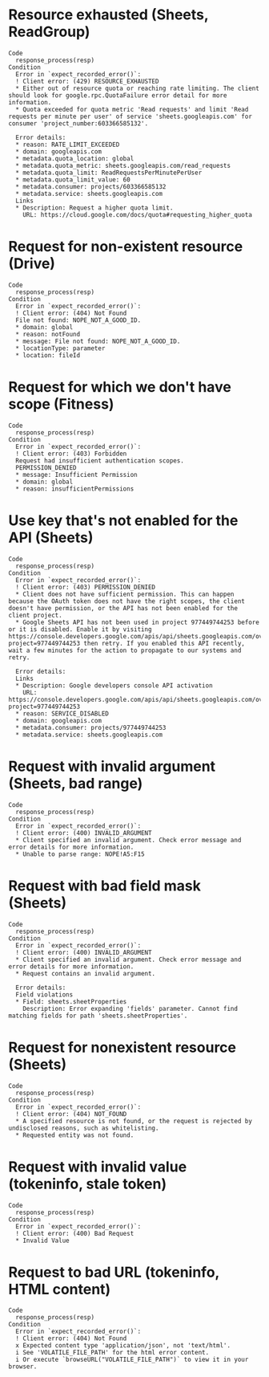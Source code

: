# Resource exhausted (Sheets, ReadGroup)

    Code
      response_process(resp)
    Condition
      Error in `expect_recorded_error()`:
      ! Client error: (429) RESOURCE_EXHAUSTED
      * Either out of resource quota or reaching rate limiting. The client should look for google.rpc.QuotaFailure error detail for more information.
      * Quota exceeded for quota metric 'Read requests' and limit 'Read requests per minute per user' of service 'sheets.googleapis.com' for consumer 'project_number:603366585132'.
      
      Error details:
      * reason: RATE_LIMIT_EXCEEDED
      * domain: googleapis.com
      * metadata.quota_location: global
      * metadata.quota_metric: sheets.googleapis.com/read_requests
      * metadata.quota_limit: ReadRequestsPerMinutePerUser
      * metadata.quota_limit_value: 60
      * metadata.consumer: projects/603366585132
      * metadata.service: sheets.googleapis.com
      Links
      * Description: Request a higher quota limit.
        URL: https://cloud.google.com/docs/quota#requesting_higher_quota

# Request for non-existent resource (Drive)

    Code
      response_process(resp)
    Condition
      Error in `expect_recorded_error()`:
      ! Client error: (404) Not Found
      File not found: NOPE_NOT_A_GOOD_ID.
      * domain: global
      * reason: notFound
      * message: File not found: NOPE_NOT_A_GOOD_ID.
      * locationType: parameter
      * location: fileId

# Request for which we don't have scope (Fitness)

    Code
      response_process(resp)
    Condition
      Error in `expect_recorded_error()`:
      ! Client error: (403) Forbidden
      Request had insufficient authentication scopes.
      PERMISSION_DENIED
      * message: Insufficient Permission
      * domain: global
      * reason: insufficientPermissions

# Use key that's not enabled for the API (Sheets)

    Code
      response_process(resp)
    Condition
      Error in `expect_recorded_error()`:
      ! Client error: (403) PERMISSION_DENIED
      * Client does not have sufficient permission. This can happen because the OAuth token does not have the right scopes, the client doesn't have permission, or the API has not been enabled for the client project.
      * Google Sheets API has not been used in project 977449744253 before or it is disabled. Enable it by visiting https://console.developers.google.com/apis/api/sheets.googleapis.com/overview?project=977449744253 then retry. If you enabled this API recently, wait a few minutes for the action to propagate to our systems and retry.
      
      Error details:
      Links
      * Description: Google developers console API activation
        URL: https://console.developers.google.com/apis/api/sheets.googleapis.com/overview?project=977449744253
      * reason: SERVICE_DISABLED
      * domain: googleapis.com
      * metadata.consumer: projects/977449744253
      * metadata.service: sheets.googleapis.com

# Request with invalid argument (Sheets, bad range)

    Code
      response_process(resp)
    Condition
      Error in `expect_recorded_error()`:
      ! Client error: (400) INVALID_ARGUMENT
      * Client specified an invalid argument. Check error message and error details for more information.
      * Unable to parse range: NOPE!A5:F15

# Request with bad field mask (Sheets)

    Code
      response_process(resp)
    Condition
      Error in `expect_recorded_error()`:
      ! Client error: (400) INVALID_ARGUMENT
      * Client specified an invalid argument. Check error message and error details for more information.
      * Request contains an invalid argument.
      
      Error details:
      Field violations
      * Field: sheets.sheetProperties
        Description: Error expanding 'fields' parameter. Cannot find matching fields for path 'sheets.sheetProperties'.

# Request for nonexistent resource (Sheets)

    Code
      response_process(resp)
    Condition
      Error in `expect_recorded_error()`:
      ! Client error: (404) NOT_FOUND
      * A specified resource is not found, or the request is rejected by undisclosed reasons, such as whitelisting.
      * Requested entity was not found.

# Request with invalid value (tokeninfo, stale token)

    Code
      response_process(resp)
    Condition
      Error in `expect_recorded_error()`:
      ! Client error: (400) Bad Request
      * Invalid Value

# Request to bad URL (tokeninfo, HTML content)

    Code
      response_process(resp)
    Condition
      Error in `expect_recorded_error()`:
      ! Client error: (404) Not Found
      x Expected content type 'application/json', not 'text/html'.
      i See 'VOLATILE_FILE_PATH' for the html error content.
      i Or execute `browseURL("VOLATILE_FILE_PATH")` to view it in your browser.

